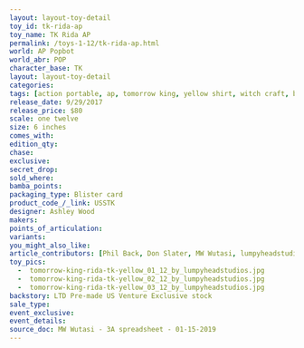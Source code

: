 ```yaml
---
layout: layout-toy-detail 
toy_id: tk-rida-ap
toy_name: TK Rida AP
permalink: /toys-1-12/tk-rida-ap.html
world: AP Popbot
world_abr: POP
character_base: TK
layout: layout-toy-detail
categories: 
tags: [action portable, ap, tomorrow king, yellow shirt, witch craft, blonde]
release_date: 9/29/2017
release_price: $80 
scale: one twelve
size: 6 inches
comes_with: 
edition_qty: 
chase: 
exclusive: 
secret_drop: 
sold_where: 
bamba_points: 
packaging_type: Blister card
product_code_/_link: USSTK
designer: Ashley Wood
makers: 
points_of_articulation: 
variants: 
you_might_also_like: 
article_contributors: [Phil Back, Don Slater, MW Wutasi, lumpyheadstudios]
toy_pics: 
  -  tomorrow-king-rida-tk-yellow_01_12_by_lumpyheadstudios.jpg
  -  tomorrow-king-rida-tk-yellow_02_12_by_lumpyheadstudios.jpg
  -  tomorrow-king-rida-tk-yellow_03_12_by_lumpyheadstudios.jpg
backstory: LTD Pre-made US Venture Exclusive stock
sale_type: 
event_exclusive: 
event_details: 
source_doc: MW Wutasi - 3A spreadsheet - 01-15-2019
---
```

